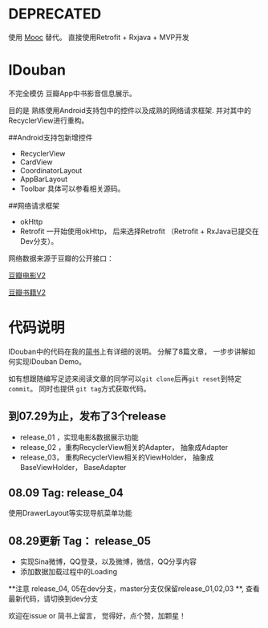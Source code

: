 # DEPRECATED

使用 [Mooc](https://github.com/tancolo/MOOC/tree/master/android-mvp/IDouban) 替代。
直接使用Retrofit + Rxjava + MVP开发

# IDouban
不完全模仿 豆瓣App中书影音信息展示。

目的是 熟练使用Android支持包中的控件以及成熟的网络请求框架. 并对其中的RecyclerView进行重构。

##Android支持包新增控件
- RecyclerView
- CardView
- CoordinatorLayout
- AppBarLayout
- Toolbar
具体可以参看相关源码。

##网络请求框架
- okHttp
- Retrofit
一开始使用okHttp， 后来选择Retrofit （Retrofit + RxJava已提交在Dev分支）。

网络数据来源于豆瓣的公开接口：

[豆瓣电影V2](https://developers.douban.com/wiki/?title=movie_v2)

[豆瓣书籍V2](https://developers.douban.com/wiki/?title=book_v2)

# 代码说明
IDouban中的代码在我的[简书](http://www.jianshu.com/p/98399b00ae78)上有详细的说明。
分解了8篇文章， 一步步讲解如何实现IDouban Demo。

如有想跟随编写足迹来阅读文章的同学可以`git clone`后再`git reset`到特定`commit`。 同时也提供 `git tag`方式获取代码。

## 到07.29为止，发布了3个release
- release_01 ，实现电影&数据展示功能
- release_02 ，重构RecyclerView相关的Adapter， 抽象成Adapter
- release_03， 重构RecyclerView相关的ViewHolder， 抽象成BaseViewHolder， BaseAdapter

## 08.09 Tag: release_04
使用DrawerLayout等实现导航菜单功能

## 08.29更新 Tag： release_05 
- 实现Sina微博，QQ登录，以及微博，微信，QQ分享内容
- 添加数据加载过程中的Loading

**注意 release_04, 05在dev分支，master分支仅保留release_01,02,03 **, 查看最新代码，请切换到dev分支

欢迎在issue or 简书上留言， 觉得好，点个赞，加颗星！

